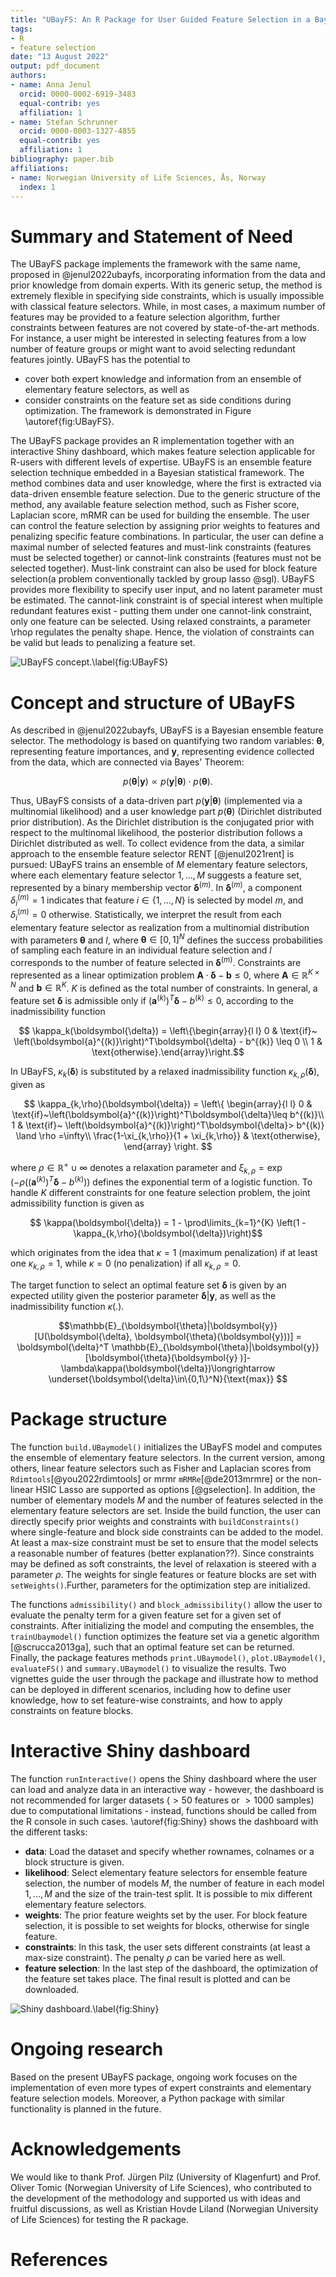 ```yaml
---
title: "UBayFS: An R Package for User Guided Feature Selection in a Bayesian framework"
tags:
- R
- feature selection
date: "13 August 2022"
output: pdf_document
authors:
- name: Anna Jenul
  orcid: 0000-0002-6919-3483
  equal-contrib: yes
  affiliation: 1
- name: Stefan Schrunner
  orcid: 0000-0003-1327-4855
  equal-contrib: yes
  affiliation: 1
bibliography: paper.bib
affiliations:
- name: Norwegian University of Life Sciences, Ås, Norway
  index: 1
---
```


# Summary and Statement of Need

The UBayFS package implements the framework with the same name, proposed in @jenul2022ubayfs, incorporating information from the data and prior knowledge from domain experts. With its generic setup, the method is extremely flexible in specifying side constraints, which is usually impossible with classical feature selectors. While, in most cases, a maximum number of features may be provided to a feature selection algorithm, further constraints between features are not covered by state-of-the-art methods. For instance, a user might be interested in selecting features from a low number of feature groups or might want to avoid selecting redundant features jointly. UBayFS has the potential to 
- cover both expert knowledge and information from an ensemble of elementary feature selectors, as well as 
- consider constraints on the feature set as side conditions during optimization. The framework is demonstrated in Figure \autoref{fig:UBayFS}.

The UBayFS package provides an R implementation together with an interactive Shiny dashboard, which makes feature selection applicable for R-users with different levels of expertise. UBayFS is an ensemble feature selection technique embedded in a Bayesian statistical framework. The method combines data and user knowledge, where the first is extracted via data-driven ensemble feature selection. Due to the generic structure of the method, any available feature selection method, such as Fisher score, Laplacian score, mRMR can be used for building the ensemble. The user can control the feature selection by assigning prior weights to features and penalizing specific feature combinations. In particular, the user can define a maximal number of selected features and must-link constraints (features must be selected together) or cannot-link constraints (features must not be selected together). Must-link constraint can also be used for block feature selection(a problem conventionally tackled by group lasso @sgl). UBayFS provides more flexibility to specify user input, and no latent parameter must be estimated. The cannot-link constraint is of special interest when multiple redundant features exist - putting them under one cannot-link constraint, only one feature can be selected. Using relaxed constraints, a parameter \rhoρ regulates the penalty shape. Hence, the violation of constraints can be valid but leads to penalizing a feature set.


![UBayFS concept.\label{fig:UBayFS}](UBayFS_concept.png)

# Concept and structure of UBayFS

As described in @jenul2022ubayfs, UBayFS is a Bayesian ensemble feature selector. The methodology is based on quantifying two random variables: $\boldsymbol{\theta}$, representing feature importances, and $\boldsymbol{y}$, representing evidence collected from the data, which are connected via Bayes' Theorem:

$$p(\boldsymbol{\theta}|\boldsymbol{y})\propto p(\boldsymbol{y}|\boldsymbol{\theta})\cdot p(\boldsymbol{\theta}).$$

Thus, UBayFS consists of a data-driven part $p(\boldsymbol{y}|\boldsymbol{\theta})$ (implemented via a multinomial likelihood) and a user knowledge part $p(\boldsymbol{\theta})$ (Dirichlet distributed prior distribution). As the Dirichlet distribution is the conjugated prior with respect to the multinomal likelihood, the posterior distribution follows a Dirichlet distributed as well. To collect evidence from the data, a similar approach to the ensemble feature selector RENT [@jenul2021rent] is pursued: UBayFS trains an ensemble of $M$ elementary feature selectors, where each elementary feature selector $1,…,M$ suggests a feature set, represented by a binary membership vector $\boldsymbol{\delta}^{(m)}$. In $\boldsymbol{\delta}^{(m)}$, a component $\delta_i^{(m)}=1$ indicates that feature $i\in\{1,\dots,N\}$ is selected by model $m$, and $\delta_i^{(m)}=0$ otherwise. Statistically, we interpret the result from each elementary feature selector as realization from a multinomial distribution with parameters $\boldsymbol{\theta}$ and $l$, where $\boldsymbol{\theta}\in[0,1]^N$ defines the success probabilities of sampling each feature in an individual feature selection and $l$ corresponds to the number of feature selected in $\boldsymbol{\delta}^{(m)}$. Constraints are represented as a linear optimization problem $\boldsymbol{A}\cdot \boldsymbol{\delta}-\boldsymbol{b}\leq 0$, where $\boldsymbol{A}\in\mathbb{R}^{K\times N}$ and $\boldsymbol{b}\in\mathbb{R}^K$. $K$ is defined as the total number of constraints. In general, a feature set $\boldsymbol{\delta}$ is admissible only if $\left(\boldsymbol{a}^{(k)}\right)^T\boldsymbol{\delta} - b^{(k)} \leq 0$, according to the inadmissibility function

$$ \kappa_k(\boldsymbol{\delta}) = \left\{\begin{array}{l l}
    0 & \text{if}~ \left(\boldsymbol{a}^{(k)}\right)^T\boldsymbol{\delta} - b^{(k)} \leq 0 \\
    1 & \text{otherwise}.\end{array}\right.$$

In UBayFS, $\kappa_k(\boldsymbol{\delta})$ is substituted by a relaxed inadmissibility function $\kappa_{k,\rho}(\boldsymbol{\delta})$, given as

$$
\kappa_{k,\rho}(\boldsymbol{\delta}) = \left\{
    \begin{array}{l l}
    0 & \text{if}~\left(\boldsymbol{a}^{(k)}\right)^T\boldsymbol{\delta}\leq b^{(k)}\\
    1 & \text{if}~ \left(\boldsymbol{a}^{(k)}\right)^T\boldsymbol{\delta}> b^{(k)} \land \rho =\infty\\
    \frac{1-\xi_{k,\rho}}{1 + \xi_{k,\rho}} & \text{otherwise},
    \end{array}
    \right.
$$
    
where $\rho\in\mathbb{R}^+ \cup {\infty}$ denotes a relaxation parameter and
$\xi_{k,\rho} = \exp\left(-\rho \left(\left( \boldsymbol{a}^{(k)}\right)^T\boldsymbol{\delta} - b^{(k)}\right)\right)$ defines the exponential term of a logistic function. To handle $K$ different constraints for one feature selection problem, the joint admissibility function is given as

$$ \kappa(\boldsymbol{\delta})
    = 1 - \prod\limits_{k=1}^{K} \left(1 -\kappa_{k,\rho}(\boldsymbol{\delta})\right)$$

which originates from the idea that $\kappa = 1$ (maximum penalization) if at least one $\kappa_{k,\rho}=1$, while $\kappa=0$ (no penalization) if all $\kappa_{k,\rho}=0$. 

The target function to select an optimal feature set $\boldsymbol{\delta}$ is given by an expected utility given the posterior parameter $\boldsymbol{\delta} | \boldsymbol{y}$, as well as the inadmissibility function $\kappa(.)$.

$$\mathbb{E}_{\boldsymbol{\theta}|\boldsymbol{y}}[U(\boldsymbol{\delta}, \boldsymbol{\theta}(\boldsymbol{y}))] = \boldsymbol{\delta}^T \mathbb{E}_{\boldsymbol{\theta}|\boldsymbol{y}}[\boldsymbol{\theta}(\boldsymbol{y} )]-\lambda\kappa(\boldsymbol{\delta})\longrightarrow \underset{\boldsymbol{\delta}\in\{0,1\}^N}{\text{max}}
$$


# Package structure
The function `build.UBaymodel()` initializes the UBayFS model and computes the ensemble of elementary feature selectors. In the current version, among others, linear feature selectors such as Fisher and Laplacian scores from `Rdimtools`[@you2022rdimtools] or mrmr `mRMRe`[@de2013mrmre] or the non-linear HSIC Lasso are supported as options [@gselection]. In addition, the number of elementary models $M$ and the number of features selected in the elementary feature selectors are set. Inside the build function, the user can directly specify prior weights and constraints with `buildConstraints()` where single-feature and block side constraints can be added to the model. At least a max-size constraint must be set to ensure that the model selects a reasonable number of features (better explanation??). Since constraints may be defined as soft constraints, the level of relaxation is steered with a parameter $\rho$. The weights for single features or feature blocks are set with `setWeights()`.Further, parameters for the optimization step are initialized. 

The functions `admissibility()` and `block_admissibility()` allow the user to evaluate the penalty term for a given feature set for a given set of constraints. After initializing the model and computing the ensembles, the `trainUbaymodel()` function optimizes the feature set via a genetic algorithm [@scrucca2013ga], such that an optimal feature set can be returned. Finally, the package features methods `print.UBaymodel()`, `plot.UBaymodel()`, `evaluateFS()` and `summary.UBaymodel()` to visualize the results. Two vignettes guide the user through the package and illustrate how to method can be deployed in different scenarios, including how to define user knowledge, how to set feature-wise constraints, and how to apply constraints on feature blocks.

# Interactive Shiny dashboard
 The function `runInteractive()` opens the Shiny dashboard where the user can load and analyze data in an interactive way - however, the dashboard is not recommended for larger datasets ($> 50$ features or $>1000$ samples) due to computational limitations - instead, functions should be called from the R console in such cases. \autoref{fig:Shiny} shows the dashboard with the different tasks:
 - **data**: Load the dataset and specify whether rownames, colnames or a block structure is given.
 - **likelihood**: Select elementary feature selectors for ensemble feature selection, the number of models $M$, the number of feature in each model $1,...,M$ and the size of the train-test split. It is possible to mix different elementary feature selectors.
 - **weights**: The prior feature weights set by the user. For block feature selection, it is possible to set weights for blocks, otherwise for single feature.
 - **constraints**: In this task, the user sets different constraints (at least a max-size constraint). The penalty $\rho$ can be varied here as well.
 - **feature selection**: In the last step of the dashboard, the optimization of the feature set takes place. The final result is plotted and can be downloaded.

 ![Shiny dashboard.\label{fig:Shiny}](UBay_Shiny_Screenshot.png)

# Ongoing research
Based on the present UBayFS package, ongoing work focuses on the implementation of even more types of expert constraints and elementary feature selection models. Moreover, a Python package with similar functionality is planned in the future.

# Acknowledgements
We would like to thank Prof. Jürgen Pilz (University of Klagenfurt) and Prof. Oliver Tomic (Norwegian University of Life Sciences), who contributed to the development of the methodology and supported us with ideas and fruitful discussions, as well as Kristian Hovde Liland (Norwegian University of Life Sciences) for testing the R package.

# References
